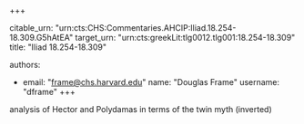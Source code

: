 +++


citable_urn: "urn:cts:CHS:Commentaries.AHCIP:Iliad.18.254-18.309.G5hAtEA"
target_urn: "urn:cts:greekLit:tlg0012.tlg001:18.254-18.309"
title: "Iliad 18.254-18.309"

authors:
- email: "frame@chs.harvard.edu"
  name: "Douglas Frame"
  username: "dframe"
+++

<p>analysis of Hector and Polydamas in terms of the twin myth (inverted)</p>